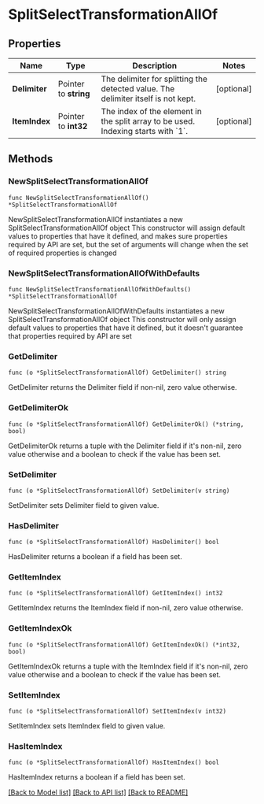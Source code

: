 # SplitSelectTransformationAllOf

## Properties

Name | Type | Description | Notes
------------ | ------------- | ------------- | -------------
**Delimiter** | Pointer to **string** | The delimiter for splitting the detected value. The delimiter itself is not kept. | [optional] 
**ItemIndex** | Pointer to **int32** | The index of the element in the split array to be used. Indexing starts with &#x60;1&#x60;. | [optional] 

## Methods

### NewSplitSelectTransformationAllOf

`func NewSplitSelectTransformationAllOf() *SplitSelectTransformationAllOf`

NewSplitSelectTransformationAllOf instantiates a new SplitSelectTransformationAllOf object
This constructor will assign default values to properties that have it defined,
and makes sure properties required by API are set, but the set of arguments
will change when the set of required properties is changed

### NewSplitSelectTransformationAllOfWithDefaults

`func NewSplitSelectTransformationAllOfWithDefaults() *SplitSelectTransformationAllOf`

NewSplitSelectTransformationAllOfWithDefaults instantiates a new SplitSelectTransformationAllOf object
This constructor will only assign default values to properties that have it defined,
but it doesn't guarantee that properties required by API are set

### GetDelimiter

`func (o *SplitSelectTransformationAllOf) GetDelimiter() string`

GetDelimiter returns the Delimiter field if non-nil, zero value otherwise.

### GetDelimiterOk

`func (o *SplitSelectTransformationAllOf) GetDelimiterOk() (*string, bool)`

GetDelimiterOk returns a tuple with the Delimiter field if it's non-nil, zero value otherwise
and a boolean to check if the value has been set.

### SetDelimiter

`func (o *SplitSelectTransformationAllOf) SetDelimiter(v string)`

SetDelimiter sets Delimiter field to given value.

### HasDelimiter

`func (o *SplitSelectTransformationAllOf) HasDelimiter() bool`

HasDelimiter returns a boolean if a field has been set.

### GetItemIndex

`func (o *SplitSelectTransformationAllOf) GetItemIndex() int32`

GetItemIndex returns the ItemIndex field if non-nil, zero value otherwise.

### GetItemIndexOk

`func (o *SplitSelectTransformationAllOf) GetItemIndexOk() (*int32, bool)`

GetItemIndexOk returns a tuple with the ItemIndex field if it's non-nil, zero value otherwise
and a boolean to check if the value has been set.

### SetItemIndex

`func (o *SplitSelectTransformationAllOf) SetItemIndex(v int32)`

SetItemIndex sets ItemIndex field to given value.

### HasItemIndex

`func (o *SplitSelectTransformationAllOf) HasItemIndex() bool`

HasItemIndex returns a boolean if a field has been set.


[[Back to Model list]](../README.md#documentation-for-models) [[Back to API list]](../README.md#documentation-for-api-endpoints) [[Back to README]](../README.md)


